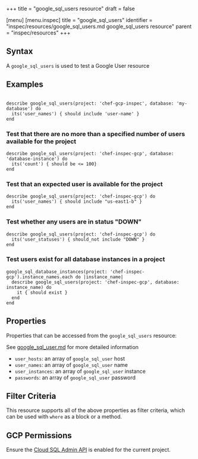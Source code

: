 +++
title = "google_sql_users resource"
draft = false

[menu]
  [menu.inspec]
    title = "google_sql_users"
    identifier = "inspec/resources/google_sql_users.md google_sql_users resource"
    parent = "inspec/resources"
+++


## Syntax
A `google_sql_users` is used to test a Google User resource

## Examples
```

describe google_sql_users(project: 'chef-gcp-inspec', database: 'my-database') do
  its('user_names') { should include 'user-name' }
end
```

### Test that there are no more than a specified number of users available for the project

    describe google_sql_users(project: 'chef-inspec-gcp', database: 'database-instance') do
      its('count') { should be <= 100}
    end

### Test that an expected user is available for the project

    describe google_sql_users(project: 'chef-inspec-gcp') do
      its('user_names') { should include "us-east1-b" }
    end

### Test whether any users are in status "DOWN"

    describe google_sql_users(project: 'chef-inspec-gcp') do
      its('user_statuses') { should_not include "DOWN" }
    end

### Test users exist for all database instances in a project

    google_sql_database_instances(project: 'chef-inspec-gcp').instance_names.each do |instance_name|
      describe google_sql_users(project: 'chef-inspec-gcp', database: instance_name) do
        it { should exist }
      end
    end

## Properties
Properties that can be accessed from the `google_sql_users` resource:

See [google_sql_user.md](google_sql_user.md) for more detailed information
  * `user_hosts`: an array of `google_sql_user` host
  * `user_names`: an array of `google_sql_user` name
  * `user_instances`: an array of `google_sql_user` instance
  * `passwords`: an array of `google_sql_user` password

## Filter Criteria
This resource supports all of the above properties as filter criteria, which can be used
with `where` as a block or a method.

## GCP Permissions

Ensure the [Cloud SQL Admin API](https://console.cloud.google.com/apis/library/sqladmin.googleapis.com/) is enabled for the current project.
